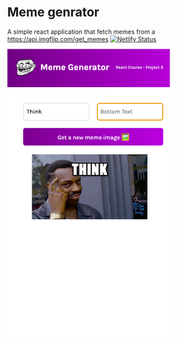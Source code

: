 # Meme genrator

A simple react application that fetch memes from a https://api.imgflip.com/get_memes
[![Netlify Status](https://api.netlify.com/api/v1/badges/41624e1b-23d5-4d0d-8d1b-8868da34a2f9/deploy-status)](https://app.netlify.com/sites/snp-meme-genrator/deploys)

![](meme.png)
